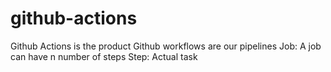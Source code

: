 # github-actions

Github Actions is the product
Github workflows are our pipelines
Job: A job can have n number of steps
Step: Actual task